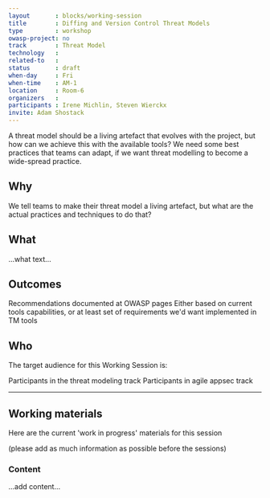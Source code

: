 ```yaml
---
layout       : blocks/working-session
title        : Diffing and Version Control Threat Models
type         : workshop
owasp-project: no
track        : Threat Model
technology   :
related-to   :
status       : draft
when-day     : Fri
when-time    : AM-1
location     : Room-6
organizers   :
participants : Irene Michlin, Steven Wierckx
invite: Adam Shostack
---
```


A threat model should be a living artefact that evolves with the project, but how can we achieve this with the available tools?
We need some best practices that teams can adapt, if we want threat modelling to become a wide-spread practice.

## Why

We tell teams to make their threat model a living artefact, but what are the actual practices and techniques to do that?

## What

...what text...

## Outcomes

Recommendations documented at OWASP pages
Either based on current tools capabilities, or at least set of requirements we'd want implemented in TM tools

## Who

The target audience for this Working Session is:

Participants in the threat modeling track
Participants in agile appsec track

--- 

## Working materials

Here are the current 'work in progress' materials for this session 

(please add as much information as possible before the sessions)

### Content

...add content...
